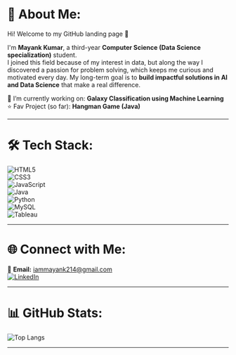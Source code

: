 # 💫 About Me:

Hi! Welcome to my GitHub landing page 👋  

I'm **Mayank Kumar**, a third-year **Computer Science (Data Science specialization)** student.  
I joined this field because of my interest in data, but along the way I discovered a passion for problem solving, which keeps me curious and motivated every day.
My long-term goal is to **build impactful solutions in AI and Data Science** that make a real difference.  

🔭 I’m currently working on: **Galaxy Classification using Machine Learning**  
⭐ Fav Project (so far): **Hangman Game (Java)**  

---

# 🛠️ Tech Stack:

![HTML5](https://img.shields.io/badge/html5-%23E34F26.svg?style=for-the-badge&logo=html5&logoColor=white)  
![CSS3](https://img.shields.io/badge/css3-%231572B6.svg?style=for-the-badge&logo=css3&logoColor=white)  
![JavaScript](https://img.shields.io/badge/javascript-%23323330.svg?style=for-the-badge&logo=javascript&logoColor=%23F7DF1E)  
![Java](https://img.shields.io/badge/java-%23ED8B00.svg?style=for-the-badge&logo=openjdk&logoColor=white)  
![Python](https://img.shields.io/badge/python-3670A0?style=for-the-badge&logo=python&logoColor=ffdd54)  
![MySQL](https://img.shields.io/badge/mysql-%2300f.svg?style=for-the-badge&logo=mysql&logoColor=white)  
![Tableau](https://img.shields.io/badge/Tableau-E97627?style=for-the-badge&logo=Tableau&logoColor=white)  

---

# 🌐 Connect with Me:

📧 **Email:** iammayank214@gmail.com  
[![LinkedIn](https://img.shields.io/badge/LinkedIn-%230077B5.svg?style=for-the-badge&logo=linkedin&logoColor=white)](https://linkedin.com/in/mayankconnects)  

---

# 📊 GitHub Stats:

![Top Langs](https://github-readme-stats.vercel.app/api/top-langs/?username=mayank-kumar214&layout=compact&theme=tokyonight)

---
